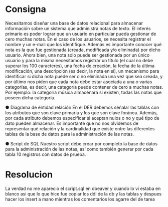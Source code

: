 # Consigna 

Necesitamos diseñar una base de datos relacional para almacenar información sobre un sistema que administra notas de texto. El interés primario es poder lograr que un usuario en particular pueda gestionar de cero muchas notas. En el caso de los usuarios, se necesita registrar el nombre y un e-mail que los identifique. Además es importante conocer qué nota es la que fue gestionada (creada, modificada y/o eliminada) por dicho usuario. Ahora bien, una nota solo puede ser gestionada por un único usuario y para la misma necesitamos registrar un título (el cual no debe superar los 100 caracteres), una fecha de creación, la fecha de la última modificación, una descripción (es decir, la nota en sí), un mecanismo para identificar si dicha nota puede ser o no eliminada una vez que sea creada, y por último nos piden que cada nota debe estar asociada a una o varias categorías, es decir, una categoría puede contener de cero a muchas notas. Por ejemplo: la categoría música almacenará si existen, todas las notas que poseen dicha categoría.

● Diagrama de entidad relación En el DER debemos señalar las tablas con los atributos que son clave primaria y los que son clave foránea. Además, por cada atributo debemos especificar si aceptan nulos o no y qué tipo de dato pueden almacenar. Es importante que no nos olvidemos de representar qué relación y la cardinalidad que existe entre las diferentes tablas de la base de datos para la administración de las notas.

● Script de SQL Nuestro script debe crear por completo la base de datos para la administración de las notas, así como también generar por cada tabla 10 registros con datos de prueba.

# Resolucion

La verdad no me aparecio el script.sql en dbeaver y cuando lo vi estaba en blanco asi que lo que hice fue copiar los ddl de la db y las tablas y despues hacer los insert a mano mientras los comentarios los agarre del de tarea
